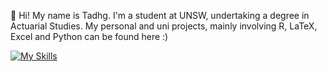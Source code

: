 👋 Hi! My name is Tadhg. I'm a student at UNSW, undertaking a degree in Actuarial Studies.
My personal and uni projects, mainly involving R, LaTeX, Excel and Python can be found here :)

[![My Skills](https://skillicons.dev/icons?i=r,python,latex,c,windows,linux,julia)](https://skillicons.dev)

<!---
txuglassop/txuglassop is a ✨ special ✨ repository because its `README.md` (this file) appears on your GitHub profile.
You can click the Preview link to take a look at your changes.
--->
